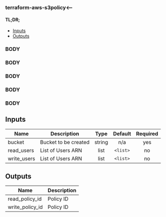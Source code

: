 ### terraform-aws-s3policy<--

#### TL;DR;
- [Inputs](#input)
- [Outputs](#output)

### BODY ###
### BODY ###
### BODY ###
### BODY ###
### BODY ###

## Inputs

| Name | Description | Type | Default | Required |
|------|-------------|:----:|:-----:|:-----:|
| bucket | Bucket to be created | string | n/a | yes |
| read\_users | List of Users ARN | list | `<list>` | no |
| write\_users | List of Users ARN | list | `<list>` | no |

## Outputs

| Name | Description |
|------|-------------|
| read\_policy\_id | Policy ID |
| write\_policy\_id | Policy ID |

